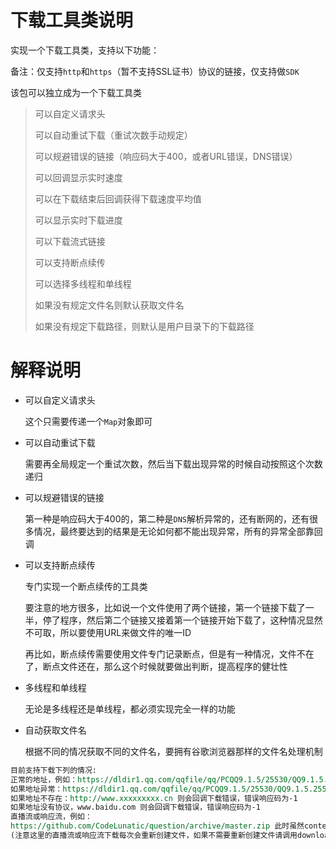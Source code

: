 # 下载工具类说明

实现一个下载工具类，支持以下功能：

备注：仅支持`http`和`https`（暂不支持SSL证书）协议的链接，仅支持做`SDK`

该包可以独立成为一个下载工具类

> 可以自定义请求头
>
> 可以自动重试下载（重试次数手动规定）
>
> 可以规避错误的链接（响应码大于400，或者URL错误，DNS错误）
>
> 可以回调显示实时速度
>
> 可以在下载结束后回调获得下载速度平均值
>
> 可以显示实时下载进度
>
> 可以下载流式链接
>
> 可以支持断点续传
>
> 可以选择多线程和单线程
>
> 如果没有规定文件名则默认获取文件名
>
> 如果没有规定下载路径，则默认是用户目录下的下载路径



# 解释说明

+ 可以自定义请求头

  这个只需要传递一个`Map`对象即可

+ 可以自动重试下载

  需要再全局规定一个重试次数，然后当下载出现异常的时候自动按照这个次数递归

+ 可以规避错误的链接

  第一种是响应码大于400的，第二种是`DNS`解析异常的，还有断网的，还有很多情况，最终要达到的结果是无论如何都不能出现异常，所有的异常全部靠回调

+ 可以支持断点续传

  专门实现一个断点续传的工具类

  要注意的地方很多，比如说一个文件使用了两个链接，第一个链接下载了一半，停了程序，然后第二个链接又接着第一个链接开始下载了，这种情况显然不可取，所以要使用URL来做文件的唯一ID

  再比如，断点续传需要使用文件专门记录断点，但是有一种情况，文件不在了，断点文件还在，那么这个时候就要做出判断，提高程序的健壮性

+ 多线程和单线程

  无论是多线程还是单线程，都必须实现完全一样的功能

+ 自动获取文件名

  根据不同的情况获取不同的文件名，要拥有谷歌浏览器那样的文件名处理机制

```reStructuredText
目前支持下载下列的情况:
正常的地址，例如：https://dldir1.qq.com/qqfile/qq/PCQQ9.1.5/25530/QQ9.1.5.25530.exe
如果地址异常：https://dldir1.qq.com/qqfile/qq/PCQQ9.1.5/25530/QQ9.1.5.25530.none 则会回调下载出错
如果地址不存在：http://www.xxxxxxxxx.cn 则会回调下载错误，错误响应码为-1
如果地址没有协议，www.baidu.com 则会回调下载错误，错误响应码为-1
直播流或响应流，例如：
https://github.com/CodeLunatic/question/archive/master.zip 此时虽然contentLength没有长度，但是依然下载
(注意这里的直播流或响应流下载每次会重新创建文件，如果不需要重新创建文件请调用downloadAppendToFile())
```